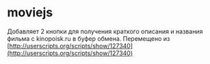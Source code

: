 moviejs
=======

Добавляет 2 кнопки для получения краткого описания и названия фильма с kinopoisk.ru в буфер обмена. Перемещено из [http://userscripts.org/scripts/show/127340](http://userscripts.org/scripts/show/127340)